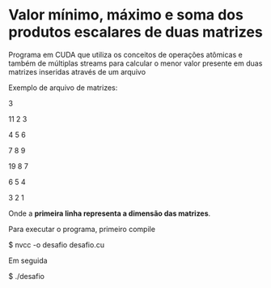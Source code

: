 # Valor mínimo, máximo e soma dos produtos escalares de duas matrizes

Programa em CUDA que utiliza os conceitos de operações atômicas e também de múltiplas streams para calcular o menor valor presente em duas matrizes inseridas através de um arquivo

Exemplo de arquivo de matrizes:

3

11 2 3

4 5 6

7 8 9

19 8 7

6 5 4

3 2 1

Onde a **primeira linha representa a dimensão das matrizes**.

Para executar o programa, primeiro compile

$ nvcc -o desafio desafio.cu 

Em seguida

$ ./desafio <nome da entrada txt>
